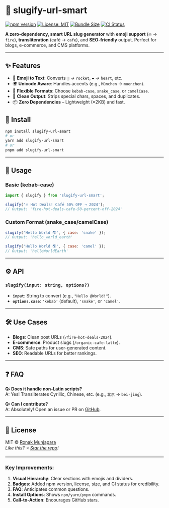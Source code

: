 # 🔗 slugify-url-smart

[![npm version](https://img.shields.io/npm/v/slugify-url-smart?color=blue&logo=npm)](https://www.npmjs.com/package/slugify-url-smart)
[![License: MIT](https://img.shields.io/badge/License-MIT-green.svg)](https://github.com/your-username/slugify-url-smart/blob/main/LICENSE)
[![Bundle Size](https://img.shields.io/bundlephobia/minzip/slugify-url-smart?label=size)](https://bundlephobia.com/package/slugify-url-smart)
[![CI Status](https://img.shields.io/github/actions/workflow/status/your-username/slugify-url-smart/test.yml?label=CI)](https://github.com/ronakmunjapara/slugify-url-smart/actions)

**A zero-dependency, smart URL slug generator** with **emoji support** (🔥 → `fire`), **transliteration** (café → `cafe`), and **SEO-friendly** output. Perfect for blogs, e-commerce, and CMS platforms.

---

## ✨ Features

- 🎯 **Emoji to Text**: Converts `🚀` → `rocket`, `❤️` → `heart`, etc.
- 🌍 **Unicode Aware**: Handles accents (e.g., `München` → `muenchen`).
- 🔧 **Flexible Formats**: Choose `kebab-case`, `snake_case`, or `camelCase`.
- 🧹 **Clean Output**: Strips special chars, spaces, and duplicates.
- 📦 **Zero Dependencies** – Lightweight (≈2KB) and fast.



## 🚀 Install

```bash
npm install slugify-url-smart
# or
yarn add slugify-url-smart
# or
pnpm add slugify-url-smart
```

---

## 📖 Usage

### Basic (kebab-case)
```js
import { slugify } from 'slugify-url-smart';

slugify('🔥 Hot Deals! Café 50% OFF → 2024');
// Output: 'fire-hot-deals-cafe-50-percent-off-2024'
```

### Custom Format (snake_case/camelCase)
```js
slugify('Hello World 🌎', { case: 'snake' });
// Output: 'hello_world_earth'

slugify('Hello World 🌎', { case: 'camel' });
// Output: 'helloWorldEarth'
```

---

## ⚙️ API

### `slugify(input: string, options?)`
- **`input`**: String to convert (e.g., `"Hello @World!"`).
- **`options.case`**: `'kebab'` (default), `'snake'`, or `'camel'`.

---

## 🛠 Use Cases

- **Blogs**: Clean post URLs (`/fire-hot-deals-2024`).
- **E-commerce**: Product slugs (`/organic-cafe-latte`).
- **CMS**: Safe paths for user-generated content.
- **SEO**: Readable URLs for better rankings.

---

## ❓ FAQ

**Q: Does it handle non-Latin scripts?**  
A: Yes! Transliterates Cyrillic, Chinese, etc. (e.g., `北京` → `bei-jing`).

**Q: Can I contribute?**  
A: Absolutely! Open an issue or PR on [GitHub](https://github.com/ronakmunjapara/slugify-url-smart).

---

## 📜 License

MIT © [Ronak Munjapara](https://github.com/ronakmunjapara)  
*Like this? ⭐️ [Star the repo](https://github.com/ronakmunjapara/slugify-url-smart)!*


---

### Key Improvements:
1. **Visual Hierarchy**: Clear sections with emojis and dividers.
2. **Badges**: Added npm version, license, size, and CI status for credibility.
3. **FAQ**: Anticipates common questions.
4. **Install Options**: Shows `npm/yarn/pnpm` commands.
5. **Call-to-Action**: Encourages GitHub stars.



